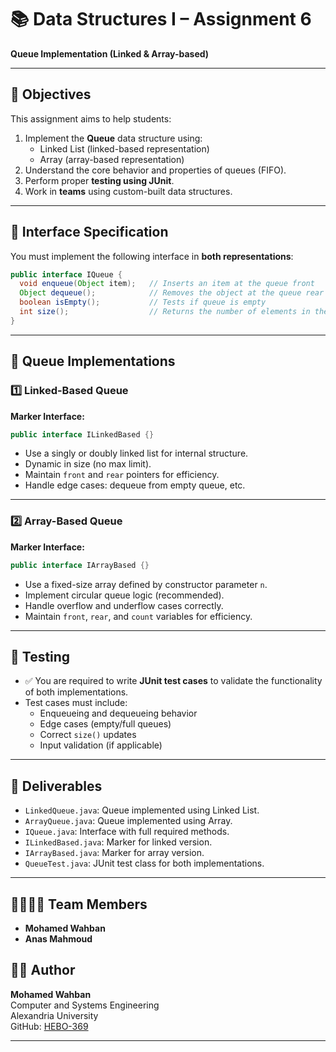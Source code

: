 # 📚 Data Structures I – Assignment 6  
**Queue Implementation (Linked & Array-based)**

---

## 📌 Objectives

This assignment aims to help students:
1. Implement the **Queue** data structure using:
   - Linked List (linked-based representation)
   - Array (array-based representation)
2. Understand the core behavior and properties of queues (FIFO).
3. Perform proper **testing using JUnit**.
4. Work in **teams** using custom-built data structures.

---

## 🧱 Interface Specification

You must implement the following interface in **both representations**:

```java
public interface IQueue {
  void enqueue(Object item);   // Inserts an item at the queue front
  Object dequeue();            // Removes the object at the queue rear
  boolean isEmpty();           // Tests if queue is empty
  int size();                  // Returns the number of elements in the queue
}
```

---

## 🧩 Queue Implementations

### 1️⃣ Linked-Based Queue  
**Marker Interface:**  
```java
public interface ILinkedBased {}
```

- Use a singly or doubly linked list for internal structure.
- Dynamic in size (no max limit).
- Maintain `front` and `rear` pointers for efficiency.
- Handle edge cases: dequeue from empty queue, etc.

---

### 2️⃣ Array-Based Queue  
**Marker Interface:**  
```java
public interface IArrayBased {}
```

- Use a fixed-size array defined by constructor parameter `n`.
- Implement circular queue logic (recommended).
- Handle overflow and underflow cases correctly.
- Maintain `front`, `rear`, and `count` variables for efficiency.

---

## 🧪 Testing

- ✅ You are required to write **JUnit test cases** to validate the functionality of both implementations.
- Test cases must include:
  - Enqueueing and dequeueing behavior
  - Edge cases (empty/full queues)
  - Correct `size()` updates
  - Input validation (if applicable)

---

## 🧷 Deliverables

- `LinkedQueue.java`: Queue implemented using Linked List.
- `ArrayQueue.java`: Queue implemented using Array.
- `IQueue.java`: Interface with full required methods.
- `ILinkedBased.java`: Marker for linked version.
- `IArrayBased.java`: Marker for array version.
- `QueueTest.java`: JUnit test class for both implementations.

---
## 👨‍👩‍👧‍👦 Team Members
- **Mohamed Wahban**
- **Anas Mahmoud**

## 👨‍💻 Author

**Mohamed Wahban**  
Computer and Systems Engineering  
Alexandria University  
GitHub: [HEBO-369](https://github.com/HEBO-369)

---
